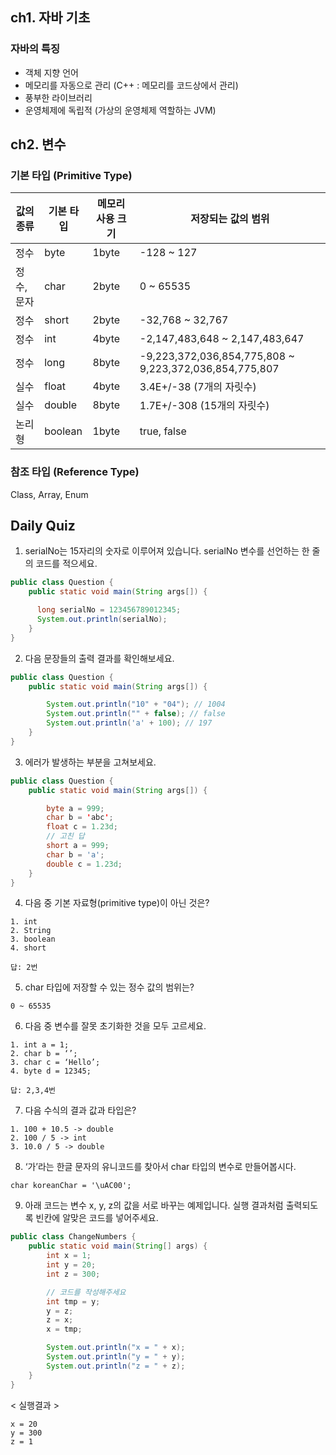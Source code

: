 ## ch1. 자바 기초

### 자바의 특징
- 객체 지향 언어
- 메모리를 자동으로 관리 (C++ : 메모리를 코드상에서 관리)
- 풍부한 라이브러리
- 운영체제에 독립적 (가상의 운영체제 역할하는 JVM)

## ch2. 변수

### 기본 타입 (Primitive Type)
| 값의 종류 | 기본 타입 | 메모리 사용 크기 | 저장되는 값의 범위                              |
|-----------|-----------|------------------|-----------------------------------------------|
| 정수      | byte      | 1byte            | -128 ~ 127                                    |
| 정수, 문자 | char      | 2byte            | 0 ~ 65535                                     |
| 정수      | short     | 2byte            | -32,768 ~ 32,767                              |
| 정수      | int       | 4byte            | -2,147,483,648 ~ 2,147,483,647                |
| 정수      | long      | 8byte            | -9,223,372,036,854,775,808 ~ 9,223,372,036,854,775,807 |
| 실수      | float     | 4byte            | 3.4E+/-38 (7개의 자릿수)                      |
| 실수      | double    | 8byte            | 1.7E+/-308 (15개의 자릿수)                    |
| 논리형    | boolean   | 1byte            | true, false                                   |

### 참조 타입 (Reference Type)
Class, Array, Enum

## Daily Quiz
1. serialNo는 15자리의 숫자로 이루어져 있습니다. serialNo 변수를 선언하는 한 줄의 코드를 적으세요. 

```java
public class Question {
    public static void main(String args[]) {

      long serialNo = 123456789012345;
      System.out.println(serialNo);
    }
}
```

2. 다음 문장들의 출력 결과를 확인해보세요.
```java
public class Question {
    public static void main(String args[]) {

        System.out.println("10" + "04"); // 1004
        System.out.println("" + false); // false
        System.out.println('a' + 100); // 197
    }
}
```

3. 에러가 발생하는 부분을 고쳐보세요.
```java
public class Question {
    public static void main(String args[]) {

        byte a = 999;
        char b = 'abc';
        float c = 1.23d;
        // 고친 답
        short a = 999;
        char b = 'a';
        double c = 1.23d;
    }
}
```

4. 다음 중 기본 자료형(primitive type)이 아닌 것은?
```
1. int 
2. String
3. boolean 
4. short

답: 2번
```

5. char 타입에 저장할 수 있는 정수 값의 범위는?
```
0 ~ 65535
```

6. 다음 중 변수를 잘못 초기화한 것을 모두 고르세요.
```
1. int a = 1;
2. char b = ‘’;
3. char c = ‘Hello’;
4. byte d = 12345;

답: 2,3,4번
```

7. 다음 수식의 결과 값과 타입은?
```
1. 100 + 10.5 -> double
2. 100 / 5 -> int
3. 10.0 / 5 -> double
```

8. ‘가’라는 한글 문자의 유니코드를 찾아서 char 타입의 변수로 만들어봅시다.
```
char koreanChar = '\uAC00';
```

9. 아래 코드는 변수 x, y, z의 값을 서로 바꾸는 예제입니다. 실행 결과처럼 출력되도록 빈칸에 알맞은 코드를 넣어주세요.
```java
public class ChangeNumbers {
    public static void main(String[] args) {
        int x = 1;
        int y = 20;
        int z = 300;

        // 코드를 작성해주세요 
        int tmp = y;
        y = z;
        z = x;
        x = tmp;

        System.out.println("x = " + x);
        System.out.println("y = " + y);
        System.out.println("z = " + z);
    }
}
```
< 실행결과 >
```
x = 20
y = 300
z = 1
```
